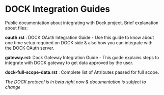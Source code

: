 # DOCK Integration Guides
Public documentation about integrating with Dock project. Brief explanation about files:

__oauth.rst__ : DOCK OAuth Integration Guide - Use this guide to know about one time setup required on DOCK side & also how you can integrate with the DOCK OAuth server.

__gateway.rst__: Dock Gateway Integration Guide - This guide explains steps to integrate with DOCK gateway to get data approved by the user.

__dock-full-scope-data.rst__ : Complete list of Attributes passed for full scope.

_The DOCK protocol is in beta right now & documentation is subject to change_
